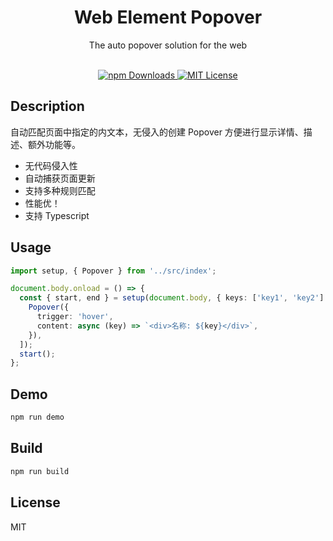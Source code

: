 <div>
  <div align="center">
    <h1>Web Element Popover</h1>
    <p>The auto popover solution for the web</p>
    <br>
    <div>
    <a href="https://www.npmjs.com/package/web-element-popover">
    <img src="https://img.shields.io/npm/dm/tippy.js.svg?color=%235599ff&style=for-the-badge" alt="npm Downloads">
    <a>
    <a href="https://github.com/senmacn/web-element-popover/blob/master/LICENSE">
      <img src="https://img.shields.io/npm/l/tippy.js.svg?color=%23c677cf&style=for-the-badge" alt="MIT License">
    </a>
    <br>
  </div>
</div>

## Description

自动匹配页面中指定的内文本，无侵入的创建 Popover 方便进行显示详情、描述、额外功能等。

- 无代码侵入性
- 自动捕获页面更新
- 支持多种规则匹配
- 性能优！
- 支持 Typescript

## Usage

```typescript
import setup, { Popover } from '../src/index';

document.body.onload = () => {
  const { start, end } = setup(document.body, { keys: ['key1', 'key2'] }, [
    Popover({
      trigger: 'hover',
      content: async (key) => `<div>名称: ${key}</div>`,
    }),
  ]);
  start();
};
```

## Demo

```bash
npm run demo
```

## Build

```bash
npm run build
```

## License

MIT
